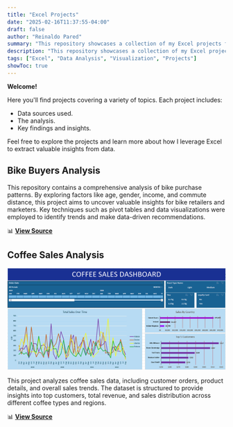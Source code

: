```yaml
---
title: "Excel Projects"
date: "2025-02-16T11:37:55-04:00"
draft: false
author: "Reinaldo Pared"
summary: "This repository showcases a collection of my Excel projects focused on data analysis and visualization."
description: "This repository showcases a collection of my Excel projects focused on data analysis and visualization."
tags: ["Excel", "Data Analysis", "Visualization", "Projects"]
showToc: true
---
```


**Welcome!**

Here you'll find projects covering a variety of topics. Each project includes:

- Data sources used.
- The analysis.
- Key findings and insights.

Feel free to explore the projects and learn more about how I leverage Excel to extract valuable insights from data.

## **Bike Buyers Analysis**

This repository contains a comprehensive analysis of bike purchase patterns. By exploring factors like age, gender, income, and commute distance, this project aims to uncover valuable insights for bike retailers and marketers. Key techniques such as pivot tables and data visualizations were employed to identify trends and make data-driven recommendations.

📊 [**View Source**](https://github.com/reipared/Excel_Projects/tree/main/Bike_Sales)

## **Coffee Sales Analysis**

![Excel_CoffeeHouseDashboard](/assets/images/Excel_CoffeeHouseDashboard.png)

This project analyzes coffee sales data, including customer orders, product details, and overall sales trends. The dataset is structured to provide insights into top customers, total revenue, and sales distribution across different coffee types and regions.

📊 [**View Source**](https://github.com/reipared/Excel_Projects/tree/main/Coffee_Data_Orders)
